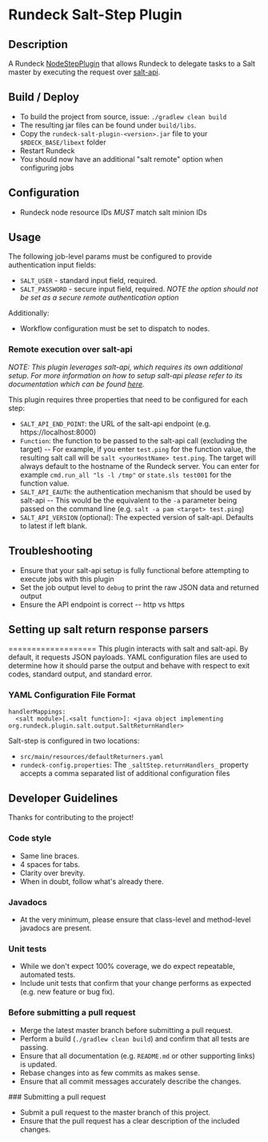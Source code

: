 Rundeck Salt-Step Plugin
=========================

## Description

A Rundeck <a href="http://rundeck.org/docs/developer/workflow-step-plugin-development.html#workflow-node-step-plugin">NodeStepPlugin</a> that allows Rundeck to delegate tasks to a Salt master by executing the request over <a href="https://github.com/saltstack/salt-api">salt-api</a>.

## Build / Deploy

- To build the project from source, issue: `./gradlew clean build`
- The resulting jar files can be found under `build/libs`. 
- Copy the `rundeck-salt-plugin-<version>.jar` file to your `$RDECK_BASE/libext` folder
- Restart Rundeck
- You should now have an additional "salt remote" option when configuring jobs

## Configuration

- Rundeck node resource IDs *MUST* match salt minion IDs

## Usage

The following job-level params must be configured to provide authentication input fields:

- `SALT_USER` - standard input field, required.
- `SALT_PASSWORD` - secure input field, required. *NOTE the option should *not* be set as a secure remote authentication option*

Additionally:
- Workflow configuration must be set to dispatch to nodes.

### Remote execution over salt-api

*NOTE: This plugin leverages salt-api, which requires its own additional setup. For more information on how to setup salt-api please refer to its documentation which can be found <a href="http://salt-api.readthedocs.org/en/latest/">here</a>.* 

This plugin requires three properties that need to be configured for each step:

- `SALT_API_END_POINT`: the URL of the salt-api endpoint (e.g. https://localhost:8000)
- `Function`: the function to be passed to the salt-api call (excluding the target) 
-- For example, if you enter `test.ping` for the function value, the resulting salt call will be `salt <​yourHostName>​ test.ping`. The target will always default to the hostname of the Rundeck server. You can enter for example `cmd.run_all "ls -l /tmp"` or `state.sls test001` for the function value.
- `SALT_API_EAUTH`: the authenticati​on mechanism that should be used by salt-api
-- This would be the equivalent to the `-a` parameter being passed on the command line 	(e.g. `salt -a pam <target> test.ping`)
- `SALT_API_VERSION` (optional): The expected version of salt-api. Defaults to latest if left blank.


## Troubleshooting

- Ensure that your salt-api setup is fully functional before attempting to execute jobs with this plugin
- Set the job output level to `debug` to print the raw JSON data and returned output
- Ensure the API endpoint is correct
-- http vs https

## Setting up salt return response parsers
===================
This plugin interacts with salt and salt-api. By default, it requests JSON payloads. YAML configuratio​n files are used to determine how it should parse the output and behave with respect to exit codes, standard output, and standard error.

### YAML Configuration File Format
```
handlerMappings:
  <salt module>[.<salt function>]: <java object implementing org.rundeck.plugin.salt.output.SaltReturnHandler>
```

Salt-step is configured in two locations:
* ```src/main/resources/defaultReturners.yaml```
* `​rundeck-​config.​properties`: The `_saltStep.​return​Handlers_` property accepts a comma separated list of additional configuratio​n files

## Developer Guidelines

Thanks for contributing to the project!

### Code style
* Same line braces.
* 4 spaces for tabs.
* Clarity over brevity.
* When in doubt, follow what's already there.

### Javadocs
* At the very minimum, please ensure that class-level and method-level javadocs are present.

### Unit tests
* While we don't expect 100% coverage, we do expect repeatable, automated tests.
* Include unit tests that confirm that your change performs as expected (e.g. new feature or bug fix).

### Before submitting a pull request
* Merge the latest master branch before submitting a pull request.
* Perform a build (`./gradlew clean build`) and confirm that all tests are passing.
* Ensure that all documentation (e.g. `README.md` or other supporting links) is updated.
* Rebase changes into as few commits as makes sense.
* Ensure that all commit messages accurately describe the changes.

###​ Submitting a pull request
* Submit a pull request to the master branch of this project.
* Ensure that the pull request has a clear description of the included changes.
